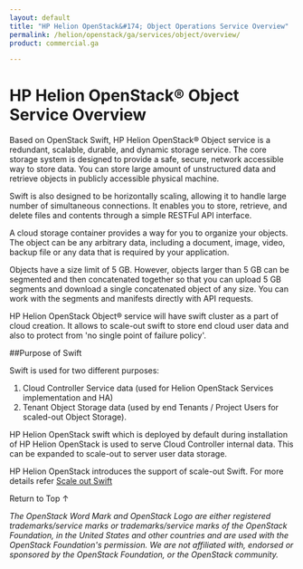 ```yaml
---
layout: default
title: "HP Helion OpenStack&#174; Object Operations Service Overview"
permalink: /helion/openstack/ga/services/object/overview/
product: commercial.ga

---
```

<!--UNDER REVISION-->

<script>

function PageRefresh {
onLoad="window.refresh"
}

PageRefresh();

</script>

<!--
<p style="font-size: small;"> <a href="/helion/openstack/services/networking/overview/">&#9664; PREV</a> | <a href="/helion/openstack/services/overview/">&#9650; UP</a> | <a href="/helion/openstack/services/orchestration/overview/"> NEXT &#9654</a> </p>-->

# HP Helion OpenStack&#174; Object Service Overview #

<!-- modeled after HP Cloud Networking Getting Started (network.getting.started.md) -->

Based on OpenStack Swift, HP Helion OpenStack&#174; Object service is a redundant, scalable, durable, and dynamic storage service. The core storage system is designed to provide a safe, secure, network accessible way to store data. You can store large amount of unstructured data and retrieve objects in publicly accessible physical machine.   

 Swift is also designed to be horizontally scaling, allowing it to handle large number of simultaneous connections. It enables you to store, retrieve, and delete files and contents through a simple RESTFul API interface.


A cloud storage container provides a way for you to organize your objects. The object can be any arbitrary data, including a document, image, video, backup file or any  data that is required by your application.

Objects have a size limit of 5 GB. However, objects larger than 5 GB can be segmented and then concatenated together so that you can upload 5 GB segments and download a single concatenated object of any size. You can work with the segments and manifests directly with API requests.


HP Helion OpenStack Object&#174; service will have swift cluster as a part of cloud creation. It allows to scale-out swift to store end cloud user data and also to protect from 'no single point of failure policy'. 


##Purpose of Swift

Swift is used for two different purposes:

1. Cloud Controller Service data (used for Helion OpenStack Services implementation and HA) 
2. Tenant Object Storage data (used by end Tenants / Project Users for scaled-out Object Storage).

HP Helion OpenStack swift which is deployed by default during installation of HP Helion OpenStack is used to serve Cloud Controller internal data. This can be expanded to scale-out to server user data storage. 


HP Helion OpenStack introduces the support of scale-out Swift. For more details refer [Scale out Swift](/helion/openstack/ga/services/object/overview/scale-out-swift/)








<a href="#top" style="padding:14px 0px 14px 0px; text-decoration: none;"> Return to Top &#8593; </a>






*The OpenStack Word Mark and OpenStack Logo are either registered trademarks/service marks or trademarks/service marks of the OpenStack Foundation, in the United States and other countries and are used with the OpenStack Foundation's permission. We are not affiliated with, endorsed or sponsored by the OpenStack Foundation, or the OpenStack community.*
